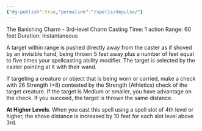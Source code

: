 ```yaml
---
{"dg-publish":true,"permalink":"/spells/depulso/"}
---
```


The Banishing Charm - 3rd-level Charm
Casting Time: 1 action
Range: 60 feet
Duration: Instantaneous

A target within range is pushed directly away from the caster as if shoved by an invisible hand, being thrown 5 feet away plus a number of feet equal to five times your spellcasting ability modifier. The target is selected by the caster pointing at it with their wand.

If targeting a creature or object that is being worn or carried, make a check with 26 Strength (+8) contested by the Strength (Athletics) check of the target creature. If the target is Medium or smaller, you have advantage on the check. If you succeed, the target is thrown the same distance.

**At Higher Levels**. When you cast this spell using a spell slot of 4th level or higher, the shove distance is increased by 10 feet for each slot level above 3rd.